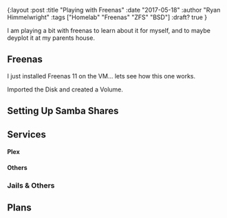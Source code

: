 {:layout :post
:title  "Playing with Freenas"
:date "2017-05-18"
:author "Ryan Himmelwright"
:tags ["Homelab" "Freenas" "ZFS" "BSD"]
:draft? true
}


I am playing a bit with freenas to learn about it for myself, and to maybe
deyplot it at my parents house.

<!-- more -->

## Freenas
I just installed Freenas 11 on the VM... lets see how this one works.

Imported the Disk and created a Volume.

## Setting Up Samba Shares

## Services
#### Plex
#### Others

### Jails & Others

## Plans
